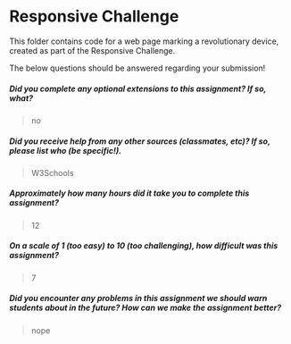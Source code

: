# Responsive Challenge

This folder contains code for a web page marking a revolutionary device, created as part of the Responsive Challenge.

The below questions should be answered regarding your submission!

##### Did you complete any optional extensions to this assignment? If so, what? #####
> no


##### Did you receive help from any other sources (classmates, etc)? If so, please list who (be specific!). #####
> W3Schools


##### Approximately how many hours did it take you to complete this assignment? #####
> 12


##### On a scale of 1 (too easy) to 10 (too challenging), how difficult was this assignment? #####
> 7


##### Did you encounter any problems in this assignment we should warn students about in the future? How can we make the assignment better? #####
> nope
